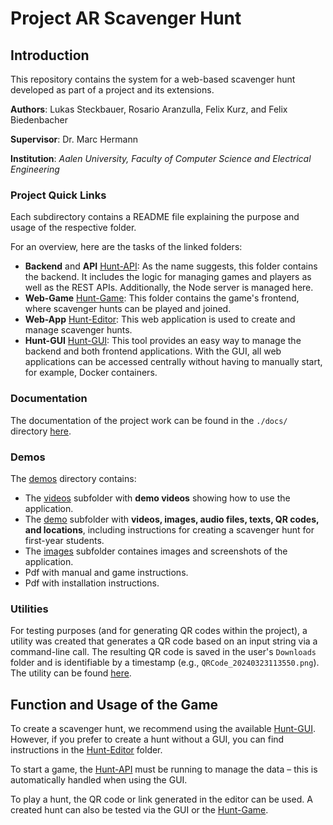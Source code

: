 # Project AR Scavenger Hunt

## Introduction

This repository contains the system for a web-based scavenger hunt developed as part of a project and its extensions.

**Authors**: Lukas Steckbauer, Rosario Aranzulla, Felix Kurz, and Felix Biedenbacher

**Supervisor**: Dr. Marc Hermann

**Institution**: _Aalen University, Faculty of Computer Science and Electrical Engineering_


### Project Quick Links

Each subdirectory contains a README file explaining the purpose and usage of the respective folder.

For an overview, here are the tasks of the linked folders:

- **Backend** and **API** [Hunt-API](src/be-hunt-api/README.md): As the name suggests, this folder contains the backend. It includes the logic for managing games and players as well as the REST APIs. Additionally, the Node server is managed here.
- **Web-Game** [Hunt-Game](src/fe-hunt-web-game/README.md): This folder contains the game's frontend, where scavenger hunts can be played and joined.
- **Web-App** [Hunt-Editor](src/fe-hunt-editor/README.md): This web application is used to create and manage scavenger hunts.
- **Hunt-GUI** [Hunt-GUI](src/fe-hunt-gui/README.md): This tool provides an easy way to manage the backend and both frontend applications. With the GUI, all web applications can be accessed centrally without having to manually start, for example, Docker containers.

### Documentation

The documentation of the project work can be found in the `./docs/` directory [here](docs/).

### Demos

The [demos](demos/) directory contains:
- The [videos](demos/videos) subfolder with **demo videos** showing how to use the application.
- The [demo](demos/demo_hunt) subfolder with **videos, images, audio files, texts, QR codes, and locations**, including instructions for creating a scavenger hunt for first-year students.
- The [images](demos/images) subfolder containes images and screenshots of the application.
- Pdf with manual and game instructions.
- Pdf with installation instructions.

### Utilities

For testing purposes (and for generating QR codes within the project), a utility was created that generates a QR code based on an input string via a command-line call. The resulting QR code is saved in the user's `Downloads` folder and is identifiable by a timestamp (e.g., `QRCode_20240323113550.png`). The utility can be found [here](utils/qrcode-generator/).

## Function and Usage of the Game

To create a scavenger hunt, we recommend using the available [Hunt-GUI](src/fe-hunt-gui/README.md). However, if you prefer to create a hunt without a GUI, you can find instructions in the [Hunt-Editor](src/fe-hunt-editor/README.md) folder.

To start a game, the [Hunt-API](src/be-hunt-api/README.md) must be running to manage the data – this is automatically handled when using the GUI.

To play a hunt, the QR code or link generated in the editor can be used. A created hunt can also be tested via the GUI or the [Hunt-Game](src/fe-hunt-web-game/README.md).
